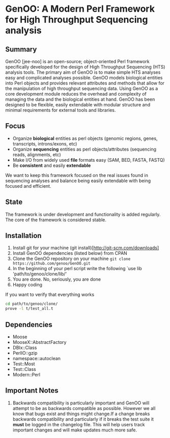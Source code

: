 GenOO: A Modern Perl Framework for High Throughput Sequencing analysis
==========================================================================

Summary
--------------
GenOO [jee-noo] is an open-source; object-oriented Perl framework specifically developed for the design of High Throughput Sequencing (HTS) analysis tools. The primary aim of GenOO is to make simple HTS analyses easy and complicated analyses possible. GenOO models biological entities into Perl objects and provides relevant attributes and methods that allow for the manipulation of high throughput sequencing data. Using GenOO as a core development module reduces the overhead and complexity of managing the data and the biological entities at hand. GenOO has been designed to be flexible, easily extendable with modular structure and minimal requirements for external tools and libraries. 

Focus
--------------
* Organize **biological** entities as perl objects (genomic regions, genes, transcripts, introns/exons, etc)
* Organize **sequencing** entities as perl objects/attributes (sequencing reads, alignments, etc)
* Make I/O from widely used **file** formats easy (SAM, BED, FASTA, FASTQ)
* Be **consistent** and easily **extendable**

We want to keep this framework focused on the real issues found in sequencing analyses and balance being easily extendable with being focused and efficient.

State
--------------
The framework is under development and functionality is added regularly.
The core of the framework is considered stable.

Installation
--------------
1.  Install git for your machine (git install)[http://git-scm.com/downloads]
2.  Install GenOO dependencies (listed below) from CPAN
3.  Clone the GenOO repository on your machine
    `git clone https://github.com/genoo/GenOO.git`
4.  In the beginning of your perl script write the following
    `use lib 'path/to/genoo/clone/lib/'
5.  You are done. No, seriously, you are done
6.  Happy coding

If you want to verify that everything works
```bash
cd path/to/genoo/clone/
prove -l t/test_all.t
```

Dependencies
--------------
* Moose
* MooseX::AbstractFactory
* DBIx::Class
* PerlIO::gzip
* namespace::autoclean
* Test::Most
* Test::Class
* Modern::Perl

Important Notes
--------------
1.  Backwards compatibility is particularly important and GenOO will attempt to be as backwards compatible as possible.
    However we all know that bugs exist and things might change.If a change breaks backwards compatibility
    and particularly if it breaks the test suite it **must** be logged in the changelog file. 
    This will help users track important changes and will make updates much more safe.
    